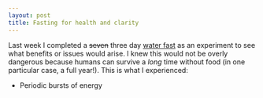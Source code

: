 ```yaml
---
layout: post
title: Fasting for health and clarity
---
```


Last week I completed a ~~seven~~ three day [water fast][water-fast] as an experiment to see what benefits or issues would arise. I knew this would not be overly dangerous because humans can survive a _long_ time without food (in one particular case, a full year!). This is what I experienced:

* Periodic bursts of energy

[water-fast]: https://en.wikipedia.org/wiki/Water_fasting
